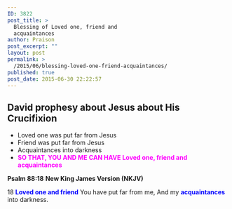 ```yaml
---
ID: 3822
post_title: >
  Blessing of Loved one, friend and
  acquaintances
author: Praison
post_excerpt: ""
layout: post
permalink: >
  /2015/06/blessing-loved-one-friend-acquaintances/
published: true
post_date: 2015-06-30 22:22:57
---
```

<h2>David prophesy about Jesus about His Crucifixion</h2>
<ul>
	<li>Loved one was put far from Jesus</li>
	<li>Friend was put far from Jesus</li>
	<li>Acquaintances into darkness</li>
	<li><span style="color: #ff00ff;"><strong>SO THAT, YOU AND ME CAN HAVE Loved one, friend and acquaintances</strong></span></li>
</ul>
<strong>Psalm 88:18</strong>
<strong> New King James Version (NKJV)</strong>

18 <span style="color: #0000ff;"><strong>Loved one and friend</strong></span> You have put far from me,
And my <span style="color: #0000ff;"><strong>acquaintances</strong></span> into darkness.